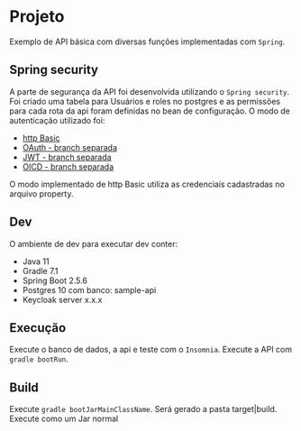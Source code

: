 # Projeto
Exemplo de API básica com diversas funções implementadas com `Spring`.

## Spring security
A parte de segurança da API foi desenvolvida utilizando o `Spring security`. Foi criado uma tabela para Usuários e roles no postgres e as permissões para cada rota da api foram definidas no bean de configuração. O modo de autenticação utilizado foi:  
* [http Basic]
* [OAuth - branch separada]
* [JWT - branch separada]
* [OICD - branch separada]

O modo implementado de http Basic utiliza as credenciais cadastradas no arquivo property.

## Dev
O ambiente de dev para executar dev conter:
* Java 11
* Gradle 7.1
* Spring Boot 2.5.6
* Postgres 10 com banco: sample-api
* Keycloak server x.x.x

## Execução
Execute o banco de dados, a api e teste com o `Insomnia`. Execute a API com `gradle bootRun`.

## Build
Execute `gradle bootJarMainClassName`. Será gerado a pasta target|build. Execute como um Jar normal

[http Basic]: https://github.com/alexferreiradev/tecnologias_java/tree/spring/Spring
[OAuth - branch separada]: https://github.com/alexferreiradev/tecnologias_java/tree/spring/Spring
[JWT - branch separada]: https://github.com/alexferreiradev/tecnologias_java/tree/spring/Spring
[OICD - branch separada]: https://github.com/alexferreiradev/tecnologias_java/tree/spring/Spring